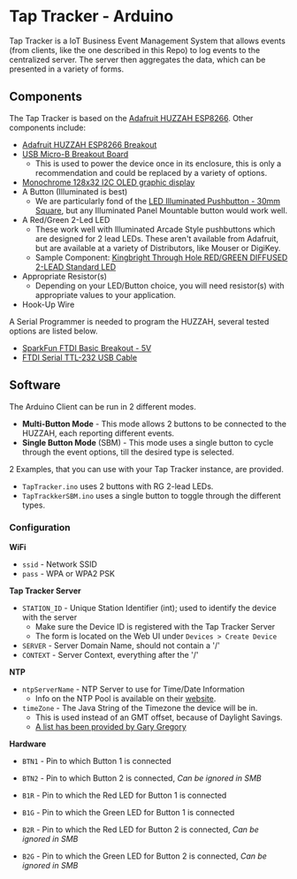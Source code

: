 Tap Tracker - Arduino
=====================

Tap Tracker is a IoT Business Event Management System that allows events (from
clients, like the one described in this Repo) to log events to the centralized
server. The server then aggregates the data, which can be presented in a variety
of forms.

## Components
The Tap Tracker is based on the [Adafruit HUZZAH ESP8266](https://www.adafruit.com/products/2471).
Other components include:
 * [Adafruit HUZZAH ESP8266 Breakout](https://www.adafruit.com/products/2471)
 * [USB Micro-B Breakout Board](https://www.adafruit.com/products/1833)
    + This is used to power the device once in its enclosure, this is only a
    recommendation and could be replaced by a variety of options.
 * [Monochrome 128x32 I2C OLED graphic display](https://www.adafruit.com/products/931)
 * A Button (Illuminated is best)
    + We are particularly fond of the [LED Illuminated Pushbutton - 30mm Square](https://www.adafruit.com/products/491),
    but any Illuminated Panel Mountable button would work well.
 * A Red/Green 2-Led LED
    + These work well with Illuminated Arcade Style pushbuttons which are designed
    for 2 lead LEDs. These aren't available from Adafruit, but are available at a
    variety of Distributors, like Mouser or DigiKey.
    + Sample Component: [Kingbright Through Hole RED/GREEN DIFFUSED 2-LEAD Standard LED](http://www.mouser.com/ProductDetail/Kingbright/WP57EGW)
 * Appropriate Resistor(s)
    + Depending on your LED/Button choice, you will need resistor(s) with
    appropriate values to your application.
 * Hook-Up Wire

A Serial Programmer is needed to program the HUZZAH, several tested options are
listed below.
 * [SparkFun FTDI Basic Breakout - 5V](https://www.sparkfun.com/products/9716)
 * [FTDI Serial TTL-232 USB Cable](https://www.adafruit.com/products/70)

## Software
The Arduino Client can be run in 2 different modes.
 * **Multi-Button Mode** - This mode allows 2 buttons to be connected to the
 HUZZAH, each reporting different events.
 * **Single Button Mode** (SBM) - This mode uses a single button to cycle through the
 event options, till the desired type is selected.

2 Examples, that you can use with your Tap Tracker instance, are provided.
* `TapTracker.ino` uses 2 buttons with RG 2-lead LEDs.
* `TapTrackkerSBM.ino` uses a single button to toggle through the different types.

### Configuration
**WiFi**
* `ssid` - Network SSID
* `pass` - WPA or WPA2 PSK

**Tap Tracker Server**
* `STATION_ID` - Unique Station Identifier (int); used to identify the device with the server
    + Make sure the Device ID is registered with the Tap Tracker Server
    + The form is located on the Web UI under `Devices > Create Device`
* `SERVER` - Server Domain Name, should not contain a '/'
* `CONTEXT` - Server Context, everything after the '/'

**NTP**
* `ntpServerName` - NTP Server to use for Time/Date Information
    + Info on the NTP Pool is available on their [website](http://www.pool.ntp.org/zone).
* `timeZone` - The Java String of the Timezone the device will be in.
    + This is used instead of an GMT offset, because of Daylight Savings.
    + [A list has been provided by Gary Gregory](https://garygregory.wordpress.com/2013/06/18/what-are-the-java-timezone-ids/)

**Hardware**
* `BTN1` - Pin to which Button 1 is connected
* `BTN2` - Pin to which Button 2 is connected, *Can be ignored in SMB*


* `B1R` - Pin to which the Red LED for Button 1 is connected
* `B1G` - Pin to which the Green LED for Button 1 is connected
* `B2R` - Pin to which the Red LED for Button 2 is connected, *Can be ignored in SMB*
* `B2G` - Pin to which the Green LED for Button 2 is connected, *Can be ignored in SMB*
